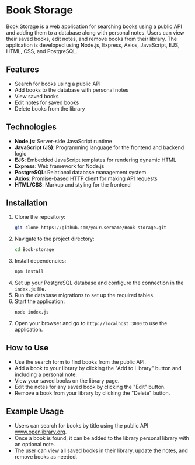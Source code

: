 # Book Storage

Book Storage is a web application for searching books using a public API and adding them to a database along with personal notes. Users can view their saved books, edit notes, and remove books from their library. The application is developed using Node.js, Express, Axios, JavaScript, EJS, HTML, CSS, and PostgreSQL.

## Features
- Search for books using a public API
- Add books to the database with personal notes
- View saved books
- Edit notes for saved books
- Delete books from the library

## Technologies
- **Node.js**: Server-side JavaScript runtime
- **JavaScript (JS)**: Programming language for the frontend and backend logic
- **EJS**: Embedded JavaScript templates for rendering dynamic HTML
- **Express**: Web framework for Node.js
- **PostgreSQL**: Relational database management system
- **Axios**: Promise-based HTTP client for making API requests
- **HTML/CSS**: Markup and styling for the frontend

## Installation
1. Clone the repository:
    ```sh
    git clone https://github.com/yourusername/Book-storage.git
    ```
2. Navigate to the project directory:
    ```sh
    cd Book-storage
    ```
3. Install dependencies:
    ```sh
    npm install
    ```
4. Set up your PostgreSQL database and configure the connection in the `index.js` file.
5. Run the database migrations to set up the required tables.
6. Start the application:
    ```sh
    node index.js
    ```
7. Open your browser and go to `http://localhost:3000` to use the application.

## How to Use
- Use the search form to find books from the public API.
- Add a book to your library by clicking the "Add to Library" button and including a personal note.
- View your saved books on the library page.
- Edit the notes for any saved book by clicking the "Edit" button.
- Remove a book from your library by clicking the "Delete" button.

## Example Usage
- Users can search for books by title using the public API www.openlibrary.org.
- Once a book is found, it can be added to the library personal library with an optional note.
- The user can view all saved books in their library, update the notes, and remove books as needed.
